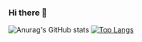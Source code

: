 ### Hi there 👋
![Anurag's GitHub stats](https://github-readme-stats.vercel.app/api?username=sussa3007&show_icons=true&theme=radical)
[![Top Langs](https://github-readme-stats.vercel.app/api/top-langs/?username=sussa3007&layout=compact&theme=radical&card_width=400px)](https://github.com/anuraghazra/github-readme-stats)
<!--
**sussa3007/sussa3007** is a ✨ _special_ ✨ repository because its `README.md` (this file) appears on your GitHub profile.

Here are some ideas to get you started:

- 🔭 I’m currently working on ...
- 🌱 I’m currently learning ...
- 👯 I’m looking to collaborate on ...
- 🤔 I’m looking for help with ...
- 💬 Ask me about ...
- 📫 How to reach me: ...
- 😄 Pronouns: ...
- ⚡ Fun fact: ...
-->
